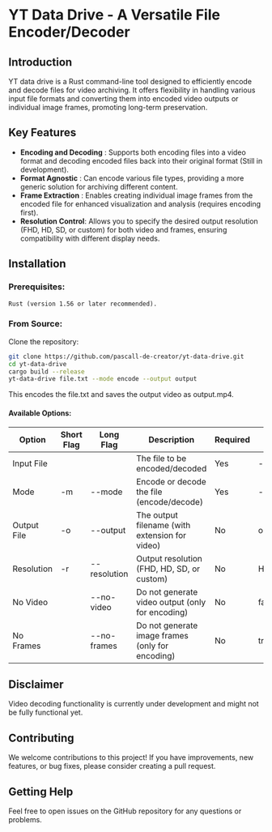 # YT Data Drive - A Versatile File Encoder/Decoder

## Introduction

YT data drive is a Rust command-line tool designed to efficiently encode and decode files for video archiving. It offers flexibility in handling various input file formats and converting them into encoded video outputs or individual image frames, promoting long-term preservation.

## Key Features

- **Encoding and Decoding** : Supports both encoding files into a video format and decoding encoded files back into their original format (Still in development).
- **Format Agnostic** : Can encode various file types, providing a more generic solution for archiving different content.
- **Frame Extraction** : Enables creating individual image frames from the encoded file for enhanced visualization and analysis (requires encoding first).
- **Resolution Control**: Allows you to specify the desired output resolution (FHD, HD, SD, or custom) for both video and frames, ensuring compatibility with different display needs.

## Installation

### Prerequisites:

`Rust (version 1.56 or later recommended).`

### From Source:

Clone the repository:

```bash
git clone https://github.com/pascall-de-creator/yt-data-drive.git
cd yt-data-drive
cargo build --release
yt-data-drive file.txt --mode encode --output output
```

This encodes the file.txt and saves the output video as output.mp4.

#### Available Options:

|Option        |Short Flag	|Long Flag	   |Description	                                      |Required  |Default Value
|-|-|-|-|-|-|
|Input File	   |	        |              |The file to be encoded/decoded	                  |Yes	     | -
|Mode	       |-m	        |--mode	       |Encode or decode the file (encode/decode)	      |Yes	     | -
|Output File   |-o	        |--output	   |The output filename (with extension for video)	  |No        | output.png
|Resolution	   |-r	        |--resolution  |Output resolution (FHD, HD, SD, or custom)	      |No	     | HD
|No Video      |            |--no-video	   |Do not generate video output (only for encoding)  |No	     | false
|No Frames	   |            |--no-frames   |Do not generate image frames (only for encoding)  |No  	     | true

## Disclaimer

Video decoding functionality is currently under development and might not be fully functional yet.

## Contributing

We welcome contributions to this project! If you have improvements, new features, or bug fixes, please consider creating a pull request.

## Getting Help

Feel free to open issues on the GitHub repository for any questions or problems.
